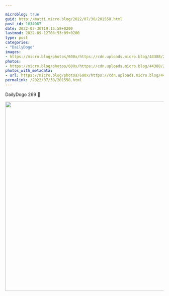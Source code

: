 ```yaml
---

microblog: true
guid: http://matti.micro.blog/2022/07/30/201558.html
post_id: 1634087
date: 2022-07-30T19:15:58+0200
lastmod: 2022-09-12T08:53:09+0200
type: post
categories:
- "DailyDogo"
images:
- https://micro.blog/photos/600x/https://cdn.uploads.micro.blog/44388/2022/e13fdda69e.jpg
photos:
- https://micro.blog/photos/600x/https://cdn.uploads.micro.blog/44388/2022/e13fdda69e.jpg
photos_with_metadata:
- url: https://micro.blog/photos/600x/https://cdn.uploads.micro.blog/44388/2022/e13fdda69e.jpg
permalink: /2022/07/30/201558.html
---
```

DailyDogo 269 🐶

<img src="https://micro.blog/photos/600x/https://blog.martin-haehnel.de/uploads/2022/e13fdda69e.jpg" width="600" height="600" alt="" />
